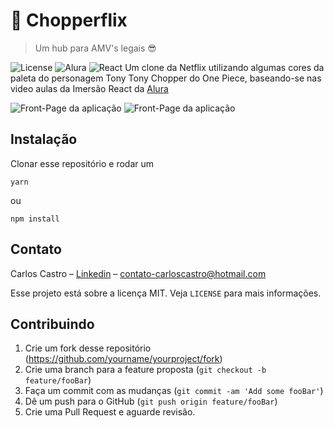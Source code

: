 # 📼 Chopperflix

> Um hub para AMV's legais 😎

![License](https://img.shields.io/badge/license-mit-f282ad)
![Alura](https://img.shields.io/badge/alura-on-%232a7ae4)
![React](https://img.shields.io/badge/react-on-%61dbfb)
Um clone da Netflix utilizando algumas cores da paleta do personagem Tony Tony Chopper do One Piece, baseando-se nas video aulas da
Imersão React da [Alura](https://www.alura.com.br/)

![Front-Page da aplicação](.gitassets/readme-header1.png)
![Front-Page da aplicação](.gitassets/readme-header1.png)

## Instalação

Clonar esse repositório e rodar um

```
yarn
```

ou

```
npm install
```

## Contato

Carlos Castro – [Linkedin](https://www.linkedin.com/in/carlos-castro-6623581a8/) – contato-carloscastro@hotmail.com

Esse projeto está sobre a licença MIT. Veja `LICENSE` para mais informações.

## Contribuindo

1. Crie um fork desse repositório (<https://github.com/yourname/yourproject/fork>)
2. Crie uma branch para a feature proposta (`git checkout -b feature/fooBar`)
3. Faça um commit com as mudanças (`git commit -am 'Add some fooBar'`)
4. Dê um push para o GitHub (`git push origin feature/fooBar`)
5. Crie uma Pull Request e aguarde revisão.
